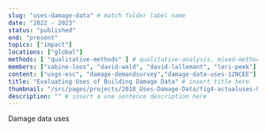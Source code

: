 ```yaml
---
slug: "uses-damage-data" # match folder label name
date: "2022 - 2023"
status: "published"
end: "present"
topics: ["impact"]
locations: ["global"]
methods: [ "qualitative-methods" ] # qualitative-analysis, mixed-methods
members: ["sabine-loos", "david-wald", "david-lallemant", "lori-peek"] # insert your slug here, e.g., "sabine-loos"
content: ["usgs-esc", "damage-demandsurvey","damage-data-uses-12NCEE"]
title: "Evaluating Uses of Building Damage Data" # insert title here
thumbnail: "/src/pages/projects/2018_Uses-Damage-Data/fig4-actualuses-horizontal-v2.png"
description: "" # insert a one sentence description here
---
```


Damage data uses